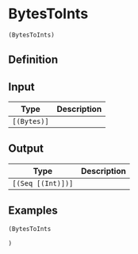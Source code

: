 # BytesToInts

```clojure
(BytesToInts)
```

## Definition


## Input
| Type | Description |
|------|-------------|
| `[(Bytes)]` |  |


## Output
| Type | Description |
|------|-------------|
| `[(Seq [(Int)])]` |  |


## Examples

```clojure
(BytesToInts

)
```
